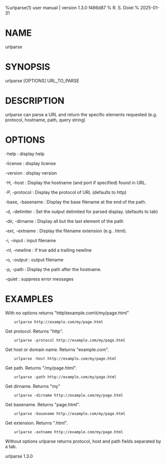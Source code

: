 %urlparse(1) user manual | version 1.3.0 f486d87
% R. S. Doiel
% 2025-01-31

# NAME

urlparse

# SYNOPSIS

urlparse [OPTIONS] URL_TO_PARSE

# DESCRIPTION

urlparse can parse a URL and return the specific elements
requested (e.g. protocol, hostname, path, query string)

# OPTIONS

-help
: display help

-license
: display license

-version
: display version

-H, -host
: Display the hostname (and port if specified) found in URL.

-P, -protocol
: Display the protocol of URL (defaults to http)

-base, -basename
: Display the base filename at the end of the path.

-d, -delimiter
: Set the output delimited for parsed display. (defaults to tab)

-dir, -dirname
: Display all but the last element of the path

-ext, -extname
: Display the filename extension (e.g. .html).

-i, -input
: input filename

-nl, -newline
: if true add a trailing newline

-o, -output
: output filename

-p, -path
: Display the path after the hostname.

-quiet
: suppress error messages


# EXAMPLES

With no options returns "http\texample.com\t/my/page.html"

~~~
    urlparse http://example.com/my/page.html
~~~

Get protocol. Returns "http".

~~~
    urlparse -protocol http://example.com/my/page.html
~~~

Get host or domain name.  Returns "example.com".

~~~
    urlparse -host http://example.com/my/page.html
~~~

Get path. Returns "/my/page.html".

~~~
    urlparse -path http://example.com/my/page.html
~~~

Get dirname. Returns "my"

~~~
    urlparse -dirname http://example.com/my/page.html
~~~

Get basename. Returns "page.html".

~~~
    urlparse -basename http://example.com/my/page.html
~~~

Get extension. Returns ".html".

~~~
    urlparse -extname http://example.com/my/page.html
~~~

Without options urlparse returns protocol, host and path
fields separated by a tab.

urlparse 1.3.0

